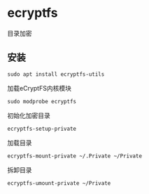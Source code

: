 # ecryptfs

目录加密

## 安装

```shell
sudo apt install ecryptfs-utils
```

加载eCryptFS内核模块

```shell
sudo modprobe ecryptfs
```

初始化加密目录

```shell
ecryptfs-setup-private
```

加载目录

```shell
ecryptfs-mount-private ~/.Private ~/Private
```

拆卸目录

```shell
ecryptfs-umount-private ~/Private
```
